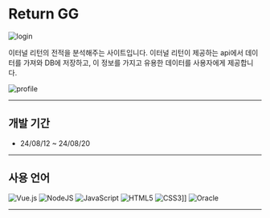 # Return GG

![login](https://github.com/cleanMirror/imageSample/blob/main/login.png)

이터널 리턴의 전적을 분석해주는 사이트입니다.
이터널 리턴이 제공하는 api에서 데이터를 가져와 DB에 저장하고, 이 정보를 가지고 유용한 데이터를 사용자에게 제공합니다.

![profile](https://github.com/cleanMirror/imageSample/blob/main/profile.png)

---

## 개발 기간
+ 24/08/12 ~ 24/08/20

---

## 사용 언어

![Vue.js](https://img.shields.io/badge/vuejs-%2335495e.svg?style=for-the-badge&logo=vuedotjs&logoColor=%234FC08D)
![NodeJS](https://img.shields.io/badge/node.js-6DA55F?style=for-the-badge&logo=node.js&logoColor=white)
![JavaScript](https://img.shields.io/badge/javascript-%23323330.svg?style=for-the-badge&logo=javascript&logoColor=%23F7DF1E)
![HTML5](https://img.shields.io/badge/html5-%23E34F26.svg?style=for-the-badge&logo=html5&logoColor=white)
![CSS3](https://img.shields.io/badge/css3-%231572B6.svg?style=for-the-badge&logo=css3&logoColor=white)]]
![Oracle](https://img.shields.io/badge/Oracle-F80000?style=for-the-badge&logo=oracle&logoColor=white)

---


